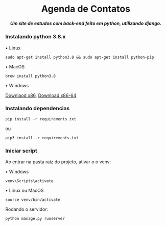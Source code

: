 <h1 align="center">
Agenda de Contatos
</h1>

<h5 align="center">
    Um site de estudos com back-end feito em python, utilizando django.
</h5>

### Instalando python 3.8.x

• Linux

```console
sudo apt-get install python3.8 && sudo apt-get install python-pip
```

• MacOS

```console
brew install python3.8
```

• Windows

<a href="https://www.python.org/ftp/python/3.8.3/python-3.8.3.exe">Downlaod x86</a>, <a href="https://www.python.org/ftp/python/3.8.3/python-3.8.3-amd64.exe">Download x86-64</a>


### Instalando dependencias

```console
pip install -r requirements.txt
```

ou

```console
pip3 install -r requirements.txt
```

### Iniciar script

Ao entrar na pasta raíz do projeto, ativar o o venv:

• Windows

```console
venv\Scripts\activate
```

• Linux ou MacOS

```console
source venv/bin/activate
```

Rodando o servidor:

```console
python manage.py runserver
```